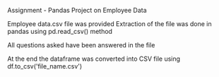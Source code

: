Assignment - Pandas Project on Employee Data

Employee data.csv file was provided
Extraction of the file was done in pandas using pd.read_csv() method

All questions asked have been answered in the file 

At the end the dataframe was converted into CSV file using df.to_csv('file_name.csv')
